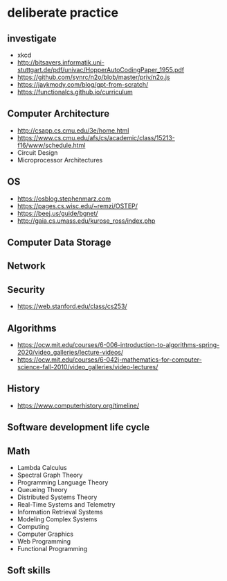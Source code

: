 # deliberate practice

## investigate
* xkcd
* http://bitsavers.informatik.uni-stuttgart.de/pdf/univac/HopperAutoCodingPaper_1955.pdf
* https://github.com/synrc/n2o/blob/master/priv/n2o.js
* https://jaykmody.com/blog/gpt-from-scratch/
* https://functionalcs.github.io/curriculum


## Computer Architecture
* http://csapp.cs.cmu.edu/3e/home.html
* https://www.cs.cmu.edu/afs/cs/academic/class/15213-f16/www/schedule.html
* Circuit Design
* Microprocessor Architectures

## OS
* https://osblog.stephenmarz.com
* https://pages.cs.wisc.edu/~remzi/OSTEP/
* https://beej.us/guide/bgnet/
* http://gaia.cs.umass.edu/kurose_ross/index.php
  

## Computer Data Storage


## Network


## Security
* https://web.stanford.edu/class/cs253/

## Algorithms
* https://ocw.mit.edu/courses/6-006-introduction-to-algorithms-spring-2020/video_galleries/lecture-videos/
* https://ocw.mit.edu/courses/6-042j-mathematics-for-computer-science-fall-2010/video_galleries/video-lectures/


## History
* https://www.computerhistory.org/timeline/


## Software development life cycle


## Math
* Lambda Calculus
* Spectral Graph Theory
* Programming Language Theory
* Queueing Theory
* Distributed Systems Theory
* Real-Time Systems and Telemetry
* Information Retrieval Systems
* Modeling Complex Systems
* Computing
* Computer Graphics
* Web Programming
* Functional Programming


## Soft skills

